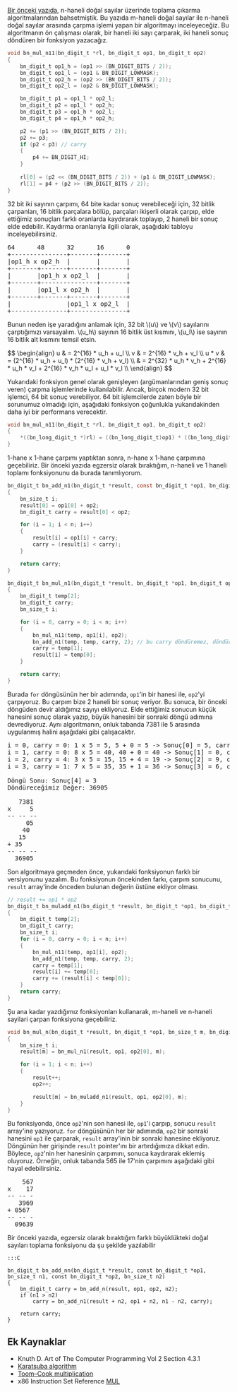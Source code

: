 <!--
.. date: 2020-02-23 20:36
.. description: 
.. slug: buyuk-sayi-islemleri-carpma
.. title: Büyük Sayı Algoritmaları - Çarpma
.. tags: mathjax
-->

[Bir önceki yazıda](buyuk-sayi-islemleri-toplama-cikarma.html), n-haneli doğal sayılar üzerinde toplama
çıkarma algoritmalarından bahsetmiştik. Bu yazıda m-haneli doğal sayılar ile n-haneli doğal sayılar arasında
çarpma işlemi yapan bir algoritmayı inceleyeceğiz. Bu algoritmanın ön çalışması olarak, bir haneli iki
sayı çarparak, iki haneli sonuç döndüren bir fonksiyon yazacağız. 

```C
void bn_mul_n11(bn_digit_t *rl, bn_digit_t op1, bn_digit_t op2)
{
	bn_digit_t op1_h = (op1 >> (BN_DIGIT_BITS / 2));
	bn_digit_t op1_l = (op1 & BN_DIGIT_LOWMASK);
	bn_digit_t op2_h = (op2 >> (BN_DIGIT_BITS / 2));
	bn_digit_t op2_l = (op2 & BN_DIGIT_LOWMASK);

	bn_digit_t p1 = op1_l * op2_l;
	bn_digit_t p2 = op1_l * op2_h;
	bn_digit_t p3 = op1_h * op2_l;
	bn_digit_t p4 = op1_h * op2_h;

	p2 += (p1 >> (BN_DIGIT_BITS / 2));
	p2 += p3;
	if (p2 < p3) // carry
	{
		p4 += BN_DIGIT_HI;
	}
	
	rl[0] = (p2 << (BN_DIGIT_BITS / 2)) + (p1 & BN_DIGIT_LOWMASK);
	rl[1] = p4 + (p2 >> (BN_DIGIT_BITS / 2));
}
```

32 bit iki sayının çarpımı, 64 bite kadar sonuç verebileceği için, 32 bitlik
çarpanları, 16 bitlik parçalara bölüp, parçaları ikişerli olarak çarpıp,
elde ettiğimiz sonuçları farklı oranlarda kaydırarak toplayıp, 2 haneli bir
sonuç elde edebilir. Kaydırma oranlarıyla ilgili olarak, aşağıdaki tabloyu
inceleyebilirsiniz.

<pre>
64      48      32      16      0
+---------------+-------+-------+
|op1_h x op2_h  |       |       |
+-------+-------+-------+-------+
|       |op1_h x op2_l  |       |
+-------+---------------+-------+
|       |op1_l x op2_h  |       |
+-------+-------+-------+-------+
|               |op1_l x op2_l  |
+---------------+---------------+
</pre>

Bunun neden işe yaradığını anlamak için, 32 bit \\(u\\) ve \\(v\\) sayılarını çarptığımızı
varsayalım. \\(u_h\\) sayının 16 bitlik üst kısmını, \\(u_l\\) ise sayının 16 bitlik alt kısmını
temsil etsin.

<div>
$$
\begin{align}
u & = 2^{16} * u_h + u_l \\
v & = 2^{16} * v_h + v_l \\
u * v & = (2^{16} * u_h + u_l) * (2^{16} * v_h + v_l) \\
 & = 2^{32} * u_h * v_h + 2^{16} * u_h * v_l + 2^{16} * v_h * u_l + u_l * v_l \\
\end{align}
$$
</div>

Yukarıdaki fonksiyon genel olarak genişleyen (argümanlarından geniş sonuç veren) çarpma
işlemlerinde kullanılabilir. Ancak, birçok modern 32 bit işlemci, 64 bit sonuç verebiliyor.
64 bit işlemcilerde zaten böyle bir sorunumuz olmadığı için, aşağıdaki fonksiyon çoğunlukla
yukarıdakinden daha iyi bir performans verecektir.

```C
void bn_mul_n11(bn_digit_t *rl, bn_digit_t op1, bn_digit_t op2)
{
	*((bn_long_digit_t *)rl) = ((bn_long_digit_t)op1) * ((bn_long_digit_t)op2);
}
```

1-hane x 1-hane çarpımı yaptıktan sonra, n-hane x 1-hane çarpımına geçebiliriz. Bir önceki yazıda egzersiz
olarak bıraktığım, n-haneli ve 1 haneli toplamı fonksiyonunu da burada tanımlıyorum.

```C
bn_digit_t bn_add_n1(bn_digit_t *result, const bn_digit_t *op1, bn_digit_t op2, bn_size_t n)
{
	bn_size_t i;
	result[0] = op1[0] + op2;
	bn_digit_t carry = result[0] < op2;

	for (i = 1; i < n; i++)
	{
		result[i] = op1[i] + carry;
		carry = (result[i] < carry);
	}

	return carry;
}

bn_digit_t bn_mul_n1(bn_digit_t *result, bn_digit_t *op1, bn_digit_t op2, bn_size_t n)
{
	bn_digit_t temp[2];
	bn_digit_t carry;
	bn_size_t i;

	for (i = 0, carry = 0; i < n; i++)
	{
		bn_mul_n11(temp, op1[i], op2);
		bn_add_n1(temp, temp, carry, 2); // bu carry döndüremez, döndürmemeli
		carry = temp[1];
		result[i] = temp[0];
	}

	return carry;
}
```

Burada `for` döngüsünün her bir adımında, `op1`'in bir hanesi ile, `op2`'yi
çarpıyoruz. Bu çarpım bize 2 haneli bir sonuç veriyor. Bu sonuca, bir önceki
döngüden devir aldığımız sayıyı ekliyoruz. Elde ettiğimiz sonucun küçük hanesini
sonuç olarak yazıp, büyük hanesini bir sonraki döngü adımına devrediyoruz. Aynı
algoritmanın, onluk tabanda 7381 ile 5 arasında uygulanmış halini aşağıdaki
gibi çalışacaktır.

<pre>
i = 0, carry = 0: 1 x 5 = 5, 5 + 0 = 5 -> Sonuç[0] = 5, carry = 0
i = 1, carry = 0: 8 x 5 = 40, 40 + 0 = 40 -> Sonuç[1] = 0, carry = 4
i = 2, carry = 4: 3 x 5 = 15, 15 + 4 = 19 -> Sonuç[2] = 9, carry = 1
i = 3, carry = 1: 7 x 5 = 35, 35 + 1 = 36 -> Sonuç[3] = 6, carry 3

Döngü Sonu: Sonuç[4] = 3
Döndüreceğimiz Değer: 36905

   7381
x     5
-- -- --
     05
    40
   15
+ 35
-- -- --
  36905
</pre>

Son algoritmaya geçmeden önce, yukarıdaki fonksiyonun farklı bir versiyonunu
yazalım. Bu fonksiyonun öncekinden farkı, çarpım sonucunu, `result` array'inde
önceden bulunan değerin üstüne ekliyor olması. 

```C
// result += op1 * op2
bn_digit_t bn_muladd_n1(bn_digit_t *result, bn_digit_t *op1, bn_digit_t op2, bn_size_t n)
{
	bn_digit_t temp[2];
	bn_digit_t carry;
	bn_size_t i;
	for (i = 0, carry = 0; i < n; i++)
	{
		bn_mul_n11(temp, op1[i], op2);
		bn_add_n1(temp, temp, carry, 2);
		carry = temp[1];
		result[i] += temp[0];
		carry += (result[i] < temp[0]);
	}
	return carry;
}
```

Şu ana kadar yazdığımız fonksiyonları kullanarak, m-haneli ve n-haneli sayilari
çarpan fonksiyona geçebiliriz.

```C
void bn_mul_n(bn_digit_t *result, bn_digit_t *op1, bn_size_t m, bn_digit_t *op2, bn_size_t n)
{
	bn_size_t i;
	result[m] = bn_mul_n1(result, op1, op2[0], m);

	for (i = 1; i < n; i++)
	{
		result++;
		op2++;

		result[m] = bn_muladd_n1(result, op1, op2[0], m);
	}
}
```

Bu fonksiyonda, önce `op2`'nin son hanesi ile, `op1`'i çarpıp, sonucu `result` array'ine yazıyoruz.
`for` döngüsünün her bir adımında, `op2` bir sonraki hanesini `op1` ile çarparak, `result`
array'inin bir sonraki hanesine ekliyoruz. Döngünün her girişinde `result` pointer'ını bir artırdığımıza
dikkat edin. Böylece, `op2`'nin her hanesinin çarpımını, sonuca kaydırarak eklemiş oluyoruz. Örneğin, onluk
tabanda 565 ile 17'nin çarpımını aşağıdaki gibi hayal edebilirsiniz.

<pre>
    567
x    17
-- -- -
   3969
+ 0567
-- -- -
  09639
</pre>

Bir önceki yazıda, egzersiz olarak bıraktığım farklı büyüklükteki doğal sayıları toplama fonksiyonu da şu şekilde yazılabilir

	:::C
	
	bn_digit_t bn_add_nn(bn_digit_t *result, const bn_digit_t *op1, bn_size_t n1, const bn_digit_t *op2, bn_size_t n2)
	{
		bn_digit_t carry = bn_add_n(result, op1, op2, n2);
		if (n1 > n2)
			carry = bn_add_n1(result + n2, op1 + n2, n1 - n2, carry);
		
		return carry;
	}

Ek Kaynaklar
------------

 - Knuth D. Art of The Computer Programming Vol 2 Section 4.3.1
 - [Karatsuba algorithm](https://en.wikipedia.org/wiki/Karatsuba_algorithm)
 - [Toom–Cook multiplication](https://en.wikipedia.org/wiki/Toom%E2%80%93Cook_multiplication)
 - x86 Instruction Set Reference [MUL](https://x86.puri.sm/html/file_module_x86_id_210.html)